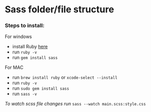 # Sass folder/file structure

### Steps to install:
For windows 
- install Ruby [here](https://rubyinstaller.org/downloads/)
- run `ruby -v`
- run `gem install sass`

For MAC 
- run `brew install ruby` or `xcode-select --install`
- run `ruby -v`
- run `sudo gem install sass`
- run `sass -v`

*To watch scss file changes run* `sass --watch main.scss:style.css`
